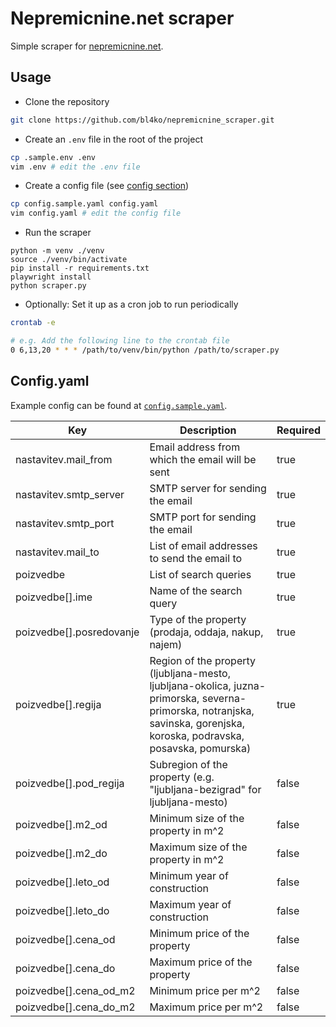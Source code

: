 # Nepremicnine.net scraper

Simple scraper for [nepremicnine.net](https://www.nepremicnine.net/).

## Usage

* Clone the repository

```bash
git clone https://github.com/bl4ko/nepremicnine_scraper.git
```

* Create an `.env` file in the root of the project

```bash
cp .sample.env .env
vim .env # edit the .env file
```

* Create a config file (see [config section](#configyaml))

```bash
cp config.sample.yaml config.yaml
vim config.yaml # edit the config file
```

* Run the scraper

```terminal
python -m venv ./venv
source ./venv/bin/activate
pip install -r requirements.txt
playwright install
python scraper.py
```

* Optionally: Set it up as a cron job to run periodically

```bash
crontab -e

# e.g. Add the following line to the crontab file
0 6,13,20 * * * /path/to/venv/bin/python /path/to/scraper.py
```

## Config.yaml

Example config can be found at [`config.sample.yaml`](./config.sample.yaml).

| Key                      | Description                                                                                                                                                              | Required |
| ------------------------ | ------------------------------------------------------------------------------------------------------------------------------------------------------------------------ | -------- |
| nastavitev.mail_from     | Email address from which the email will be sent                                                                                                                          | true     |
| nastavitev.smtp_server   | SMTP server for sending the email                                                                                                                                        | true     |
| nastavitev.smtp_port     | SMTP port for sending the email                                                                                                                                          | true     |
| nastavitev.mail_to       | List of email addresses to send the email to                                                                                                                             | true     |
| poizvedbe                | List of search queries                                                                                                                                                   | true     |
| poizvedbe[].ime          | Name of the search query                                                                                                                                                 | true     |
| poizvedbe[].posredovanje | Type of the property (prodaja, oddaja, nakup, najem)                                                                                                                     | true     |
| poizvedbe[].regija       | Region of the property (ljubljana-mesto, ljubljana-okolica, juzna-primorska, severna-primorska, notranjska, savinska, gorenjska, koroska, podravska, posavska, pomurska) | true     |
| poizvedbe[].pod_regija   | Subregion of the property (e.g. "ljubljana-bezigrad" for ljubljana-mesto)                                                                                                | false    |
| poizvedbe[].m2_od        | Minimum size of the property in m^2                                                                                                                                      | false    |
| poizvedbe[].m2_do        | Maximum size of the property in m^2                                                                                                                                      | false    |
| poizvedbe[].leto_od      | Minimum year of construction                                                                                                                                             | false    |
| poizvedbe[].leto_do      | Maximum year of construction                                                                                                                                             | false    |
| poizvedbe[].cena_od      | Minimum price of the property                                                                                                                                            | false    |
| poizvedbe[].cena_do      | Maximum price of the property                                                                                                                                            | false    |
| poizvedbe[].cena_od_m2   | Minimum price per m^2                                                                                                                                                    | false    |
| poizvedbe[].cena_do_m2   | Maximum price per m^2                                                                                                                                                    | false    |
